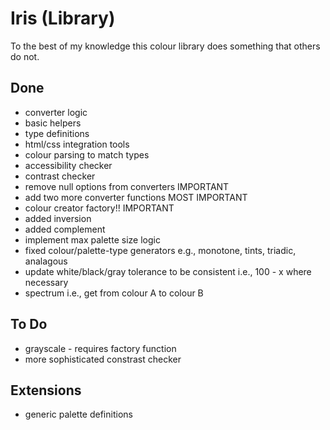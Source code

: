# Iris (Library)

To the best of my knowledge this colour library does something that others do not.
## Done
- converter logic
- basic helpers
- type definitions
- html/css integration tools
- colour parsing to match types
- accessibility checker
- contrast checker
- remove null options from converters IMPORTANT
- add two more converter functions MOST IMPORTANT
- colour creator factory!! IMPORTANT
- added inversion
- added complement
- implement max palette size logic
- fixed colour/palette-type generators e.g., monotone, tints, triadic, analagous
- update white/black/gray tolerance to be consistent i.e., 100 - x where necessary
- spectrum i.e., get from colour A to colour B

## To Do
- grayscale - requires factory function
- more sophisticated constrast checker

## Extensions
- generic palette definitions
